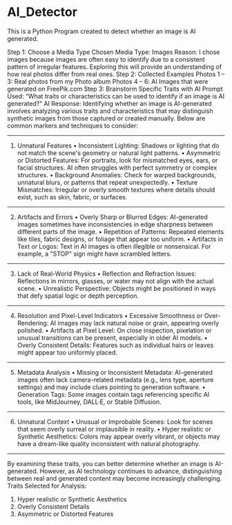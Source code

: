 # AI_Detector
This is a Python Program created to detect whether an image is AI generated. 

Step 1: Choose a Media Type
Chosen Media Type: Images
Reason: I chose images because images are often easy to identify due to a consistent pattern of irregular features. Exploring this will provide an understanding of how real photos differ from real ones. 
Step 2: Collected Examples
Photos 1 – 3: Real photos from my Photo album
Photos 4 – 6: AI Images that were generated on FreePik.com
Step 3: Brainstorm Specific Traits with AI
Prompt Used:
“What traits or characteristics can be used to identify if an image is AI generated?”
AI Response:
Identifying whether an image is AI-generated involves analyzing various traits and characteristics that may distinguish synthetic images from those captured or created manually. Below are common markers and techniques to consider:
________________________________________
1. Unnatural Features
•	Inconsistent Lighting: Shadows or lighting that do not match the scene's geometry or natural light patterns.
•	Asymmetric or Distorted Features: For portraits, look for mismatched eyes, ears, or facial structures. AI often struggles with perfect symmetry or complex structures.
•	Background Anomalies: Check for warped backgrounds, unnatural blurs, or patterns that repeat unexpectedly.
•	Texture Mismatches: Irregular or overly smooth textures where details should exist, such as skin, fabric, or surfaces.
________________________________________
2. Artifacts and Errors
•	Overly Sharp or Blurred Edges: AI-generated images sometimes have inconsistencies in edge sharpness between different parts of the image.
•	Repetition of Patterns: Repeated elements like tiles, fabric designs, or foliage that appear too uniform.
•	Artifacts in Text or Logos: Text in AI images is often illegible or nonsensical. For example, a "STOP" sign might have scrambled letters.
________________________________________
3. Lack of Real-World Physics
•	Reflection and Refraction Issues: Reflections in mirrors, glasses, or water may not align with the actual scene.
•	Unrealistic Perspective: Objects might be positioned in ways that defy spatial logic or depth perception.
________________________________________
4. Resolution and Pixel-Level Indicators
•	Excessive Smoothness or Over-Rendering: AI images may lack natural noise or grain, appearing overly polished.
•	Artifacts at Pixel Level: On close inspection, pixelation or unusual transitions can be present, especially in older AI models.
•	Overly Consistent Details: Features such as individual hairs or leaves might appear too uniformly placed.
________________________________________
5. Metadata Analysis
•	Missing or Inconsistent Metadata: AI-generated images often lack camera-related metadata (e.g., lens type, aperture settings) and may include clues pointing to generation software.
•	Generation Tags: Some images contain tags referencing specific AI tools, like MidJourney, DALL·E, or Stable Diffusion.
________________________________________
6. Unnatural Context
•	Unusual or Improbable Scenes: Look for scenes that seem overly surreal or implausible in reality.
•	Hyper realistic or Synthetic Aesthetics: Colors may appear overly vibrant, or objects may have a dream-like quality inconsistent with natural photography.
________________________________________
By examining these traits, you can better determine whether an image is AI-generated. However, as AI technology continues to advance, distinguishing between real and generated content may become increasingly challenging.
Traits Selected for Analysis:
1.	 Hyper realistic or Synthetic Aesthetics 
2.	Overly Consistent Details 
3.	Asymmetric or Distorted Features

